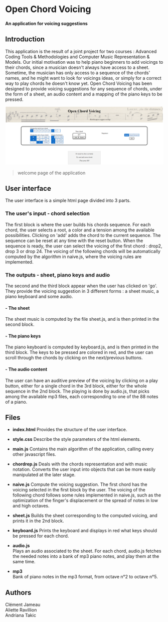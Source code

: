 # Open Chord Voicing

#### An application for voicing suggestions

## Introduction
This application is the result of a joint project for two courses : Advanced Coding Tools & Methodologies and Computer Music Representation & Models. Our initial motivation was to help piano beginners to add voicings to their chords, since a musician doesn't always have access to a sheet. Sometime, the musician has only access to a sequence of the chords' names, and he might want to look for voicings ideas, or simply for a correct way to play chords he doesn't know yet. Open Chord Voicing has been designed to provide voicing suggestions for any sequence of chords, under the form of a sheet, an audio content and a mapping of the piano keys to be pressed.

![Screenshot](input_page.PNG)
> welcome page of the application

## User interface
The user interface is a simple html page divided into 3 parts. 

### The user's input - chord selection
The first block is where the user builds his chords sequence. For each chord, the user selects a root, a color and a tension among the available possibilities. Clicking on 'add' adds the chord to the current sequence. The sequence can be reset at any time with the reset button.
When the sequence is ready, the user can select the voicing of the first chord : drop2, drop 3 or drop 24. The voicing of the following chords will be automatically computed by the algorithm in naive.js, where the voicing rules are implemented.

### The outputs - sheet, piano keys and audio
The second and the third block appear when the user has clicked on 'go'. They provide the voicing suggestion in 3 different forms : a sheet music, a piano keyboard and some audio.

#### - **The sheet**
The sheet music is computed by the file sheet.js, and is then printed in the second block.

#### - **The piano keys**
The piano keyboard is computed by keyboard.js, and is then printed in the third block. The keys to be pressed are colored in red, and the user can scroll through the chords by clicking on the next/previous buttons.

#### - **The audio content**
The user can have an auditive preview of the voicing by clicking on a play button, either for a single chord in the 3rd block, either for the whole sequence in the 2nd block. The playing is done by audio.js, that picks among the available mp3 files, each corresponding to one of the 88 notes of a piano. 


## Files

- **index.html** 
Provides the structure of the user interface.

- **style.css** 
Describe the style parameters of the html elements.

- **main.js** 
Contains the main algorithm of the application, calling every other javascript files.

- **chordrep.js** 
Deals with the chords representation and with music notation. Converts the user input into objects that can be more easily manipulated at the later stage.

- **naive.js** 
Compute the voicing suggestion. The first chord has the voicing selected in the first block by the user. The voicing of the following chord follows some rules implemented in naive.js, such as the optimization of the finger's displacement or the spread of notes in low and high octaves.

- **sheet.js** 
Builds the sheet corresponding to the computed voicing, and prints it in the 2nd block.

- **keyboard.js** 
Prints the keyboard and displays in red what keys should be pressed for each chord.

- **audio.js**  
Plays an audio associated to the sheet. For each chord, audio.js fetches the needed notes into a bank of mp3 piano notes, and play them at the same time.

- **mp3**  
Bank of piano notes in the mp3 format, from octave n°2 to octave n°5. 


## Authors
Clément Jameau  
Aliette Ravillion  
Andriana Takic  
